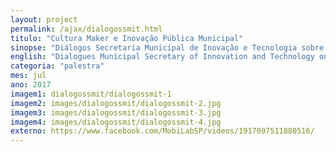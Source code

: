 ```yaml
---
layout: project
permalink: /ajax/dialogossmit.html
titulo: "Cultura Maker e Inovação Pública Municipal"
sinopse: "Diálogos Secretaria Municipal de Inovação e Tecnologia sobre cultura maker e políticas públicas."
english: "Dialogues Municipal Secretary of Innovation and Technology on culture maker and public policies."
categoria: "palestra"
mes: jul
ano: 2017
imagem1: dialogossmit/dialogossmit-1
imagem2: images/dialogossmit/dialogossmit-2.jpg
imagem3: images/dialogossmit/dialogossmit-3.jpg
imagem4: images/dialogossmit/dialogossmit-4.jpg
externo: https://www.facebook.com/MobiLabSP/videos/1917097511880516/
---
```

